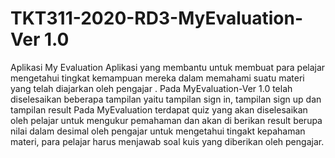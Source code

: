 # TKT311-2020-RD3-MyEvaluation-Ver 1.0
Aplikasi My Evaluation
Aplikasi yang membantu untuk membuat para pelajar mengetahui tingkat kemampuan mereka dalam memahami suatu materi yang  telah diajarkan oleh pengajar .
Pada MyEvaluation-Ver 1.0 telah diselesaikan beberapa tampilan yaitu tampilan sign in, tampilan sign up dan tampilan result
Pada MyEvaluation terdapat quiz yang akan diselesaikan oleh pelajar untuk mengukur pemahaman dan akan di berikan result berupa nilai dalam desimal oleh pengajar
untuk mengetahui tingakt kepahaman materi, para pelajar harus menjawab soal kuis yang diberikan oleh pengajar.
